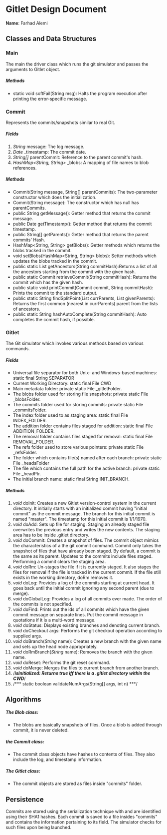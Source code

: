 # Gitlet Design Document
**Name**: Farhad Alemi

## Classes and Data Structures
### Main
The main the driver class which runs the git simulator and passes the arguments
to Gitlet object.
##### *Methods*
* static void softFail(String msg): Halts the program execution after printing the error-specific message.

### Commit
Represents the commits/snapshots similar to real Git.
##### *Fields*
1. *String* message: The log message.
2. *Date* _timestamp: The commit date.
3. *String[]* parentCommit: Reference to the parent commit's hash.
4. *HashMap<String, String>* _blobs: A mapping of file names to blob references.

##### *Methods*
* Commit(String message, String[] parentCommits): The two-parameter constructor which does the initialization.
* Commit(String message): The constructor which has null has parentCommits.
* public String getMessage(): Getter method that returns the commit message.
* public Date getTimestamp(): Getter method that returns the commit timestamp.
* public String[] getParents(): Getter method that returns the parent commits' Hash.
* HashMap<String, String> getBlobs(): Getter methods which returns the blobs tracked in the commit.
* void setBlobs(HashMap<String, String> blobs): Setter methods which updates the blobs tracked in the commit.
* public static List<String> getAncestors(String commitHash):Returns a list of all the ancestors starting from the commit with the given hash.
* public static Commit retrieveCommit(String commitHash): Returns the commit which has the given hash.
* public static void printCommit(Commit commit, String commitHash): Prints the commit to the standard output.
* public static String findSplitPoint(List<String> currParents, List<String> givenParents): Returns the first common (nearest in currParents) parent from the lists of ancestors.
* public static String hashAutoComplete(String commitHash): Auto completes the commit hash, if possible.

### Gitlet
The Git simulator which invokes various methods based on various commands.
##### *Fields*
* Universal file separator for both Unix- and Windows-based machines: static final String SEPARATOR
* Current Working Directory: static final File CWD
* Main metadata folder: private static File _gitletFolder.
* The blobs folder used for storing file snapshots: private static File _blobsFolder.
* The commits folder used for storing commits: private static File _commitsFolder.
* The index folder used to as staging area: static final File INDEX_FOLDER.
* The addition folder contains files staged for addition: static final File ADDITION_FOLDER.
* The removal folder contains files staged for removal: static final File REMOVAL_FOLDER.
* The refs folder used to store various pointers: private static File _refsFolder.
* The folder which contains file(s) named after each branch: private static File _headsFolder
* The file which contains the full path for the active branch: private static File _headPtr.
* The initial branch name: static final String INIT_BRANCH.

##### *Methods*
1. *void* doInit: Creates a new Gitlet version-control system in the current
 directory. It initially starts with an initialized commit having "initial
 commit" as the commit message. The branch for this initial commit is named
 "master". The timestamp for this initial commit is 1/1/1970.
2. *void* doAdd: Sets up file for staging. Staging an already staged file
overwrites the previous entry and writes the new contents. The staging area has 
to be inside .gitlet directory.
3. *void* doCommit: Creates a snapshot of files. The commit object mimics the 
characteristics of a the git commit command. Commit only takes the snapshot of
files that have already been staged. By default, a commit is the same as its 
parent. Updates to the commits include files staged. Performing a commit clears 
the staging area.
4. *void* doRm: Un-stages the file if it is currently staged. It also stages the
files for removal if the file is tracked in the current commit. If the file 
still exists in the working directory, doRm removes it.
5. *void* doLog: Provides a log of the commits starting at current head. It goes
back until the initial commit ignoring any second parent (due to merge).
6. *void* doGlobalLog: Provides a log of all commits ever made. The order of the 
commits is not specified.
7. *void* doFind: Prints out the ids of all commits which have the given commit
 message on separate lines. Put the commit message in quotations if it is a 
 multi-word message.
8. *void* doStatus: Displays existing branches and denoting current branch.
9. *void* doCheckout args: Performs the git checkout operation according to
 supplied args.
10. *void* doBranch(*String* name): Creates a new branch with the given name and
 sets up the head node appropriately.
11. *void* doRmBranch(*String* name): Removes the branch with the given name.
12. *void* doReset: Performs the git reset command.
13. *void* doMerge: Merges the files to current branch from another branch.
14. /***isInitialized: Returns true iff there is a .gitlet directory within the CWD***/
15. /*** static boolean validateNumArgs(String[] args, int n) ***/

## Algorithms
##### The Blob class:
* The blobs are basically snapshots of files. Once a blob is added through commit, 
it is never deleted.
##### the Commit class:
* The commit class objects have hashes to contents of files. They also
include the log, and timestamp information.
##### The Gitlet class:
* The commit objects are stored as files inside "commits" folder.


## Persistence
Commits are stored using the serialization technique with and are identified using
 their SHA1 hashes.
Each commit is saved to a file insides "commits" and contains the information pertaining
 to its field.
The simulator checks for such files upon being launched.
